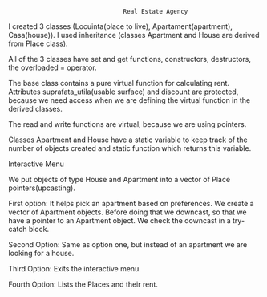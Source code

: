 									Real Estate Agency

I created 3 classes (Locuinta(place to live), Apartament(apartment), Casa(house)). I used inheritance (classes Apartment and House are derived from Place class).

All of the 3 classes have set and get functions, constructors, destructors, the overloaded = operator.

The base class contains a pure virtual function for calculating rent. Attributes suprafata_utila(usable surface) and discount are protected, because we need access when we are defining the virtual function in the derived classes.

The read and write functions are virtual, because we are using pointers.

Classes Apartment and House have a static variable to keep track of the number of objects created and static function which returns this variable.

Interactive Menu

We put objects of type House and Apartment into a vector of Place pointers(upcasting).

First option: It helps pick an apartment based on preferences. We create a vector of Apartment objects. Before doing that we downcast, so that we have a pointer to an Apartment object.
We check the downcast in a try-catch block.

Second Option: Same as option one, but instead of an apartment we are looking for a house.

Third Option: Exits the interactive menu.

Fourth Option: Lists the Places and their rent.
